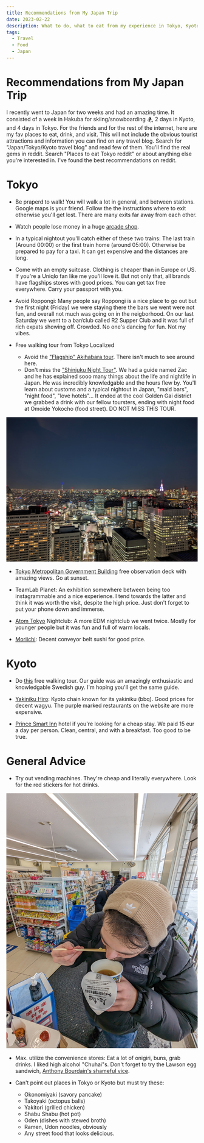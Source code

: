 ```yaml
---
title: Recommendations from My Japan Trip
date: 2023-02-22
description: What to do, what to eat from my experience in Tokyo, Kyoto, and Hakuba.
tags:
  - Travel
  - Food
  - Japan
---
```


# Recommendations from My Japan Trip

I recently went to Japan for two weeks and had an amazing time. It consisted of a week in Hakuba for skiing/snowboarding 🏂, 2 days in Kyoto, and 4 days in Tokyo. For the friends and for the rest of the internet, here are my fav places to eat, drink, and visit. This will not include the obvious tourist attractions and information you can find on any travel blog. Search for "Japan/Tokyo/Kyoto travel blog" and read few of them. You'll find the real gems in reddit. Search "Places to eat Tokyo reddit" or about anything else you're interested in. I've found the best recommendations on reddit.

# Tokyo

- Be praperd to walk! You will walk a lot in general, and between stations. Google maps is your friend. Follow the the instructions where to exit otherwise you'll get lost. There are many exits far away from each other.

- Watch people lose money in a huge [arcade shop](https://www.youtube.com/watch?v=O-rBhEsU8NI).

- In a typical nightout you'll catch either of these two trains: The last train (Around 00:00) or the first train home (around 05:00). Otherwise be prepared to pay for a taxi. It can get expensive and the distances are long.

- Come with an empty suitcase. Clothing is cheaper than in Europe or US. If you're a Uniqlo fan like me you'll love it. But not only that, all brands have flagships stores with good prices. You can get tax free everywhere. Carry your passport with you.

- Avoid Roppongi: Many people say Roppongi is a nice place to go out but the first night (Friday) we were staying there the bars we went were not fun, and overall not much was going on in the neigborhood. On our last Saturday we went to a bar/club called R2 Supper Club and it was full of rich expats showing off. Crowded. No one's dancing for fun. Not my vibes.

- Free walking tour from Tokyo Localized

  - Avoid the ["Flagship" Akihabara tour](https://www.tokyolocalized.com/free-walking-tour). There isn't much to see around here.
  - Don't miss the ["Shinjuku Night Tour"](https://www.tokyolocalized.com/shinjuku-night-free-walking-tour). We had a guide named Zac and he has explained sooo many things about the life and nightlife in Japan. He was incredibly knowledgable and the hours flew by. You'll learn about customs and a typical nightout in Japan, "maid bars", "night food", "love hotels"... It ended at the cool Golden Gai district we grabbed a drink with our fellow toursters, ending with night food at Omoide Yokocho (food street). DO NOT MISS THIS TOUR.

![view from the Tokyo Metropolitan Government Building](./view.jpg)

- [Tokyo Metropolitan Government Building](https://goo.gl/maps/rKjQZMVqk1crbhL78) free observation deck with amazing views. Go at sunset.

- TeamLab Planet: An exhibition somewhere between being too instagrammable and a nice experience. I tend towards the latter and think it was worth the visit, despite the high price. Just don't forget to put your phone down and immerse.

- [Atom Tokyo](https://goo.gl/maps/PKLppvguqa9SZLp27) Nightclub: A more EDM nightclub we went twice. Mostly for younger people but it was fun and full of warm locals.

- [Moriichi](https://goo.gl/maps/Agdk5QxNiEA7bxuE6): Decent conveyor belt sushi for good price.

# Kyoto

- Do [this](https://www.guruwalk.com/walks/35100-kyoto-free-walking-tour-main-tour) free walking tour. Our guide was an amazingly enthusiastic and knowledgable Swedish guy. I'm hoping you'll get the same guide.

- [Yakiniku Hiro](https://yakiniku-hiro.com/english/): Kyoto chain known for its yakiniku (bbq). Good prices for decent wagyu. The purple marked restaurants on the website are more expensive.

- [Prince Smart Inn](https://goo.gl/maps/mQy1nFAZnALbkVGh9) hotel if you're looking for a cheap stay. We paid 15 eur a day per person. Clean, central, and with a breakfast. Too good to be true.

# General Advice

- Try out vending machines. They're cheap and literally everywhere. Look for the red stickers for hot drinks.

![Me devouring a convenience store ramen](ramen.jpg)

- Max. utilize the convenience stores: Eat a lot of onigiri, buns, grab drinks. I liked high alcohol "Chuhai"s. Don't forget to try the Lawson egg sandwich, [Anthony Bourdain's shameful vice](https://www.youtube.com/watch?v=v1LOiRfMc08).

- Can't point out places in Tokyo or Kyoto but must try these:
  - Okonomiyaki (savory pancake)
  - Takoyaki (octopus balls)
  - Yakitori (grilled chicken)
  - Shabu Shabu (hot pot)
  - Oden (dishes with stewed broth)
  - Ramen, Udon noodles, obviously
  - Any street food that looks delicious.
